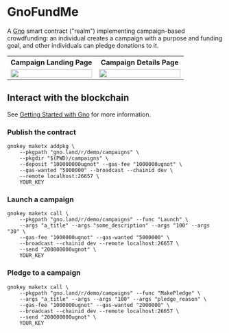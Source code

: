 # GnoFundMe

A [Gno][1] smart contract ("realm") implementing campaign-based crowdfunding:
an individual creates a campaign with a purpose and funding goal, and other 
individuals can pledge donations to it.

<table>
    <tr>
        <th>Campaign Landing Page</th>
        <th>Campaign Details Page</th>
    </tr>
    <tr>
        <td width="50%">
            <a href="https://github.com/jdkato/gnofundme/assets/8785025/75b30313-2ada-4c27-9bed-ed16fd12ab65">
                <img src="https://github.com/jdkato/gnofundme/assets/8785025/75b30313-2ada-4c27-9bed-ed16fd12ab65" width="100%">
            </a>
        </td>
        <td width="50%">
            <a href="https://github.com/jdkato/gnofundme/assets/8785025/cde6a801-33af-45df-b286-517b0f1f9748">
                <img src="https://github.com/jdkato/gnofundme/assets/8785025/cde6a801-33af-45df-b286-517b0f1f9748" width="100%">
            </a>
        </td>
    </tr>
</table>

## Interact with the blockchain

See [Getting Started with Gno][2] for more information.

### Publish the contract

```shell
gnokey maketx addpkg \
    --pkgpath "gno.land/r/demo/campaigns" \
    --pkgdir "$(PWD)/campaigns" \
    --deposit "100000000ugnot" --gas-fee "1000000ugnot" \
    --gas-wanted "5000000" --broadcast --chainid dev \
    --remote localhost:26657 \
    YOUR_KEY
```

### Launch a campaign

```shell
gnokey maketx call \
    --pkgpath "gno.land/r/demo/campaigns" --func "Launch" \
    --args "a_title" --args "some_description" --args "100" --args "30" \
    --gas-fee "1000000ugnot" --gas-wanted "5000000" \
    --broadcast --chainid dev --remote localhost:26657 \
    --send "200000000ugnot" \
    YOUR_KEY
```

### Pledge to a campaign

```shell
gnokey maketx call \
    --pkgpath "gno.land/r/demo/campaigns" --func "MakePledge" \
    --args "a_title" --args --args "100" --args "pledge_reason" \
    --gas-fee "1000000ugnot" --gas-wanted "2000000" \
    --broadcast --chainid dev --remote localhost:26657 \
    --send "200000000ugnot" \
    YOUR_KEY
```

[1]: https://gno.land/
[2]: https://github.com/gnolang/getting-started